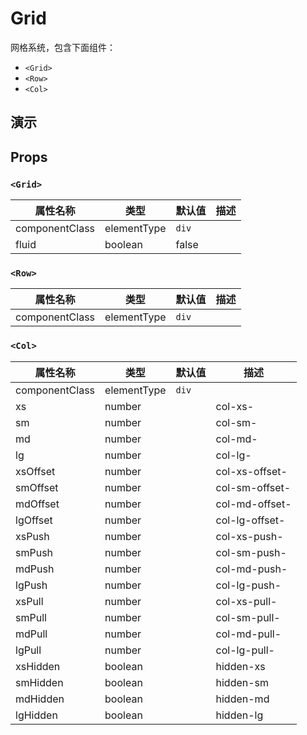# Grid [<i class="icon icon-edit2" ></i>](https://github.com/rsuite/rsuite.github.io/blob/master/src/components/grid/index.md)
网格系统，包含下面组件：
* `<Grid>`
* `<Row>`
* `<Col>`

## 演示

<!--{demo}-->

## Props

### `<Grid>`

属性名称           | 类型          | 默认值   | 描述
-------------- | ----------- | ----- | --
componentClass | elementType | `div` |
fluid          | boolean     | false |

### `<Row>`

属性名称           | 类型          | 默认值   | 描述
-------------- | ----------- | ----- | --
componentClass | elementType | `div` |

### `<Col>`

属性名称           | 类型                                  | 默认值   | 描述
-------------- | -------------- | ----- | --------------
componentClass | elementType    | `div` |
xs             | number |       | col-xs-
sm             | number |       | col-sm-
md             | number |       | col-md-
lg             | number |       | col-lg-
xsOffset       | number |       | col-xs-offset-
smOffset       | number |       | col-sm-offset-
mdOffset       | number |       | col-md-offset-
lgOffset       | number |       | col-lg-offset-
xsPush         | number |       | col-xs-push-
smPush         | number |       | col-sm-push-
mdPush         | number |       | col-md-push-
lgPush         | number |       | col-lg-push-
xsPull         | number |       | col-xs-pull-
smPull         | number |       | col-sm-pull-
mdPull         | number |       | col-md-pull-
lgPull         | number |       | col-lg-pull-
xsHidden       | boolean|       | hidden-xs
smHidden       | boolean|       | hidden-sm
mdHidden       | boolean|       | hidden-md
lgHidden       | boolean|       | hidden-lg
